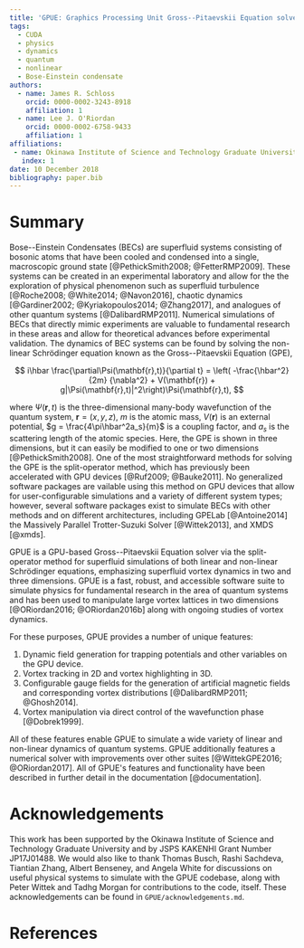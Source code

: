 ```yaml
---
title: 'GPUE: Graphics Processing Unit Gross--Pitaevskii Equation solver'
tags:
  - CUDA
  - physics
  - dynamics
  - quantum
  - nonlinear
  - Bose-Einstein condensate
authors:
  - name: James R. Schloss
    orcid: 0000-0002-3243-8918
    affiliation: 1
  - name: Lee J. O'Riordan
    orcid: 0000-0002-6758-9433
    affiliation: 1
affiliations:
 - name: Okinawa Institute of Science and Technology Graduate University, Onna-son, Okinawa 904-0495, Japan.
   index: 1
date: 10 December 2018
bibliography: paper.bib
---
```


# Summary

Bose--Einstein Condensates (BECs) are superfluid systems consisting of bosonic atoms that have been cooled and condensed into a single, macroscopic ground state [@PethickSmith2008; @FetterRMP2009].
These systems can be created in an experimental laboratory and allow for the the exploration of physical phenomenon such as superfluid turbulence [@Roche2008; @White2014; @Navon2016], chaotic dynamics [@Gardiner2002; @Kyriakopoulos2014; @Zhang2017], and analogues of other quantum systems [@DalibardRMP2011].
Numerical simulations of BECs that directly mimic experiments are valuable to fundamental research in these areas and allow for theoretical advances before experimental validation.
The dynamics of BEC systems can be found by solving the non-linear Schr&ouml;dinger equation known as the Gross--Pitaevskii Equation (GPE),

$$
i\hbar \frac{\partial\Psi(\mathbf{r},t)}{\partial t} = \left( -\frac{\hbar^2}{2m} {\nabla^2} + V(\mathbf{r}) + g|\Psi(\mathbf{r},t)|^2\right)\Psi(\mathbf{r},t),
$$

where $\Psi(\mathbf{r},t)$ is the three-dimensional many-body wavefunction of the quantum system, $\mathbf{r} = (x,y,z)$, $m$ is the atomic mass, $V(\mathbf{r})$ is an external potential, $g = \frac{4\pi\hbar^2a_s}{m}$ is a coupling factor, and $a_s$ is the scattering length of the atomic species.
Here, the GPE is shown in three dimensions, but it can easily be modified to one or two dimensions [@PethickSmith2008].
One of the most straightforward methods for solving the GPE is the split-operator method, which has previously been accelerated with GPU devices [@Ruf2009; @Bauke2011].
No generalized software packages are vailable using this method on GPU devices that allow for user-configurable simulations and a variety of different system types; however,
several software packages exist to simulate BECs with other methods and on different architectures, including GPELab [@Antoine2014] the Massively Parallel Trotter-Suzuki Solver [@Wittek2013], and XMDS [@xmds].

GPUE is a GPU-based Gross--Pitaevskii Equation solver via the split-operator method for superfluid simulations of both linear and non-linear Schr&ouml;dinger equations, emphasizing superfluid vortex dynamics in two and three dimensions. GPUE is a fast, robust, and accessible software suite to simulate physics for fundamental research in the area of quantum systems and has been used to manipulate large vortex lattices in two dimensions [@ORiordan2016; @ORiordan2016b] along with ongoing studies of vortex dynamics.

For these purposes, GPUE provides a number of unique features:
1. Dynamic field generation for trapping potentials and other variables on the GPU device.
2. Vortex tracking in 2D and vortex highlighting in 3D.
3. Configurable gauge fields for the generation of artificial magnetic fields and corresponding vortex distributions [@DalibardRMP2011; @Ghosh2014].
4. Vortex manipulation via direct control of the wavefunction phase [@Dobrek1999].

All of these features enable GPUE to simulate a wide variety of linear and non-linear dynamics of quantum systems. GPUE additionally features a numerical solver with improvements over other suites [@WittekGPE2016; @ORiordan2017]. All of GPUE's features and functionality have been described in further detail in the documentation [@documentation].

# Acknowledgements
This work has been supported by the Okinawa Institute of Science and Technology Graduate University and by JSPS KAKENHI Grant Number JP17J01488.
We would also like to thank Thomas Busch, Rashi Sachdeva, Tiantian Zhang, Albert Benseney, and Angela White for discussions on useful physical systems to simulate with the GPUE codebase, along with Peter Wittek and Tadhg Morgan for contributions to the code, itself.
These acknowledgements can be found in `GPUE/acknowledgements.md`.

# References
